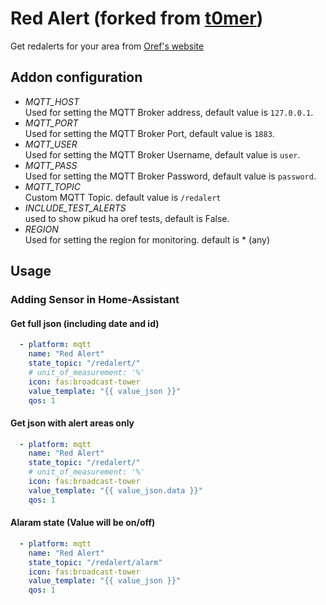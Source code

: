 # Red Alert (forked from [t0mer](https://github.com/t0mer))

Get redalerts for your area from [Oref's website](https://www.oref.org.il)

## Addon configuration

- *MQTT_HOST*</br>
Used for setting the MQTT Broker address, default value is `127.0.0.1`.
- *MQTT_PORT*</br>
Used for setting the MQTT Broker Port, default value is `1883`.
- *MQTT_USER*</br>
Used for setting the MQTT Broker Username, default value is `user`.
- *MQTT_PASS*</br>
Used for setting the MQTT Broker Password, default value is `password`.
- *MQTT_TOPIC*</br>
Custom MQTT Topic. default value is `/redalert`
- *INCLUDE_TEST_ALERTS*</br>
used to show pikud ha oref tests, default is False.
- *REGION*</br>
Used for setting the region for monitoring. default is * (any)

## Usage

### Adding Sensor in Home-Assistant
#### Get full json (including date and id)
```yaml
  - platform: mqtt
    name: "Red Alert"
    state_topic: "/redalert/"
    # unit_of_measurement: '%'
    icon: fas:broadcast-tower
    value_template: "{{ value_json }}"
    qos: 1
```

#### Get json with alert areas only
```yaml
  - platform: mqtt
    name: "Red Alert"
    state_topic: "/redalert/"
    # unit_of_measurement: '%'
    icon: fas:broadcast-tower
    value_template: "{{ value_json.data }}"
    qos: 1
```

#### Alaram state (Value will be on/off)
```yaml
  - platform: mqtt
    name: "Red Alert"
    state_topic: "/redalert/alarm"
    icon: fas:broadcast-tower
    value_template: "{{ value_json }}"
    qos: 1
```